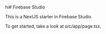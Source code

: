 hi# Firebase Studio

This is a NextJS starter in Firebase Studio.

To get started, take a look at src/app/page.tsx.
